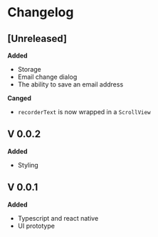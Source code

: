 # Changelog

## [Unreleased]

**Added**

 - Storage
 - Email change dialog
 - The ability to save an email address

**Canged**

 - `recorderText` is now wrapped in a `ScrollView`

## V 0.0.2

**Added**

 - Styling

## V 0.0.1

 **Added**
 
 - Typescript and react native
 - UI prototype